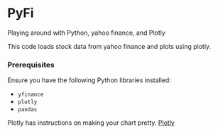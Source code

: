 # PyFi 

Playing around with Python, yahoo finance, and Plotly 

This code loads stock data from yahoo finance and plots using plotly.

### Prerequisites

Ensure you have the following Python libraries installed:

- `yfinance`
- `plotly`
- `pandas`

Plotly has instructions on making your chart pretty. 
[Plotly](https://plotly.com/python/candlestick-charts/)
